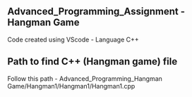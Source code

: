 Advanced_Programming_Assignment - Hangman Game 
---------------------------------------------------------------------------------
Code created using VScode - Language C++ 

Path to find C++ (Hangman game) file
---------------------------------------------------------
Follow this path - Advanced_Programming_Hangman Game/Hangman1/Hangman1/Hangman1.cpp
